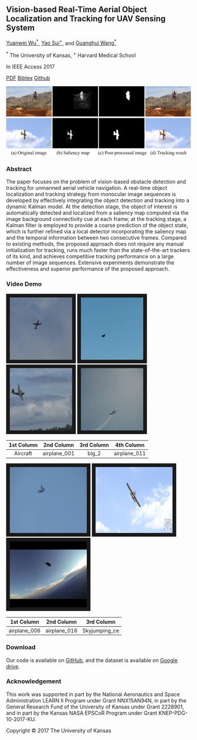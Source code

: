 ## Vision-based Real-Time Aerial Object Localization and Tracking for UAV Sensing System

[Yuanwei Wu<sup>*</sup>](https://ryancv.github.io), [Yao Sui<sup>+</sup>](http://www.suiyao.me/), and [Guanghui Wang<sup>*</sup>](http://www.ittc.ku.edu/~ghwang/)

<sup>*</sup> The University of Kansas, <sup>+</sup> Harvard Medical School

In IEEE Access 2017

[PDF](http://ieeexplore.ieee.org/stamp/stamp.jsp?tp=&arnumber=8080161)      [Bibtex](Wu_IEEE_Access_2017.txt)      [Github](https://github.com/RyanCV/Vision-based-OLT)

![Post_processing](Post_processing.png)

### Abstract

The paper focuses on the problem of vision-based obstacle detection and tracking for unmanned aerial vehicle navigation. A real-time object localization and tracking strategy from monocular image sequences is developed by effectively integrating the object detection and tracking into a dynamic Kalman model. At the detection stage, the object of interest is automatically detected and localized from a saliency map computed via the image background connectivity cue at each frame; at the tracking stage, a Kalman filter is employed to provide a coarse prediction of the object state, which is further refined via a local detector incorporating the saliency map and the temporal information between two consecutive frames. Compared to existing methods, the proposed approach does not require any manual initialization for tracking, runs much faster than the state-of-the-art trackers of its kind, and achieves competitive tracking performance on a large number of image sequences. Extensive experiments demonstrate the effectiveness and superior performance of the proposed approach.


### Video Demo
<a href="https://youtu.be/sTWxcMGjurQ" target="_blank"><img src="Aircraft_00001.jpg" 
alt="Aircraft" width="170" height="170" border="10" /></a>
<a href="https://youtu.be/qM8qkyDjyH4" target="_blank"><img src="airplane_001_00001.jpg" alt="Aircraft" width="170" height="170" border="10" /></a> 
<a href="https://youtu.be/lHKTiI4q51k" target="_blank"><img src="big_2_00001.jpg" 
alt="Aircraft" width="170" height="170" border="10" /></a>
<a href="https://youtu.be/WNroLMzSQu0" target="_blank"><img src="airplane_011_00001.jpg" alt="Aircraft" width="170" height="170" border="10" /></a> 

  1st Column                     | 2nd Column                | 3rd Column                | 4th Column      
  :--------------------:         | :--------------------:    | :--------------------:    | :--------------------:
  Aircraft                       | airplane_001              | big_2                     | airplane_011



<a href="https://youtu.be/oYNIHqSUmW4" target="_blank"><img src="airplane_006_00001.jpg" 
alt="Aircraft" width="210" height="180" border="10" /></a>
<a href="https://youtu.be/Eprg_bQAacQ" target="_blank"><img src="airplane_016_00001.jpg" alt="Aircraft" width="210" height="180" border="10" /></a> 
<a href="https://youtu.be/jjhk0-bglpQ" target="_blank"><img src="Skyjumping_ce_00001.jpg" 
alt="Aircraft" width="210" height="180" border="10" /></a>

  1st Column                     | 2nd Column                | 3rd Column                     
  :--------------------:         | :--------------------:    | :--------------------:        
  airplane_006                   | airplane_016              | Skyjumping_ce                    



### Download

Our code is available on [GitHub](https://github.com/RyanCV/Vision-based-OLT), and the dataset is available on [Google drive](https://drive.google.com/open?id=10pe0fdDeKo4ooflTg6wweXG9hKMV3yEp).

### Acknowledgement

This work was supported in part by the National Aeronautics and Space Administration LEARN II Program under Grant NNX15AN94N, in part by the General Research Fund of the University of Kansas under Grant 2228901, and in part by the Kansas NASA EPSCoR Program under Grant KNEP-PDG-10-2017-KU.

Copyright &copy; 2017 The University of Kansas

